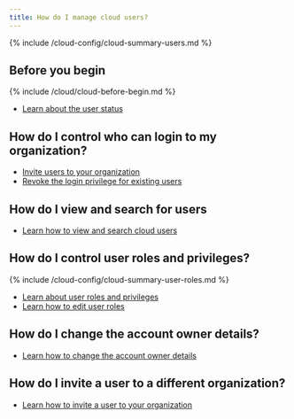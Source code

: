 ```yaml
---
title: How do I manage cloud users?
---
```


{% include /cloud-config/cloud-summary-users.md %}

## Before you begin

{% include /cloud/cloud-before-begin.md %}
* [Learn about the user status](/cloud/cloud-configuration/cloud-ref-user-status)

## How do I control who can login to my organization?

* [Invite users to your organization](/cloud/cloud-configuration/cloud-user-invite)
* [Revoke the login privilege for existing users](/cloud/cloud-configuration/cloud-user-deactivate)

## How do I view and search for users

* [Learn how to view and search cloud users](/cloud/cloud-configuration/cloud-users-view-search)

## How do I control user roles and privileges?

{% include /cloud-config/cloud-summary-user-roles.md %}

* [Learn about user roles and privileges](/cloud/cloud-configuration/cloud-ref-user-roles)
* [Learn how to edit user roles](/cloud/cloud-configuration/cloud-user-edit-role)

## How do I change the account owner details?

* [Learn how to change the account owner details](/cloud/cloud-configuration/cloud-user-edit-details)

## How do I invite a user to a different organization?

* [Learn how to invite a user to your organization](/cloud/cloud-configuration/cloud-user-invite)
